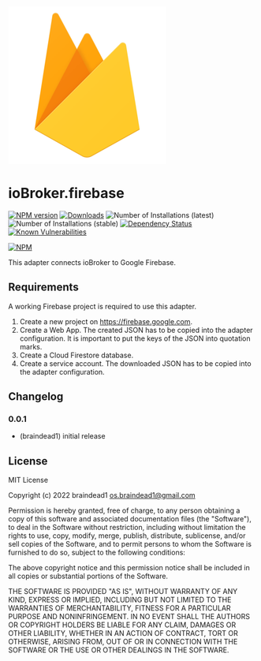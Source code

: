 ![Logo](admin/firebase.png)
# ioBroker.firebase

[![NPM version](http://img.shields.io/npm/v/iobroker.firebase.svg)](https://www.npmjs.com/package/iobroker.firebase)
[![Downloads](https://img.shields.io/npm/dm/iobroker.firebase.svg)](https://www.npmjs.com/package/iobroker.firebase)
![Number of Installations (latest)](http://iobroker.live/badges/firebase-installed.svg)
![Number of Installations (stable)](http://iobroker.live/badges/firebase-stable.svg)
[![Dependency Status](https://img.shields.io/david/braindead1/iobroker.firebase.svg)](https://david-dm.org/braindead1/iobroker.firebase)
[![Known Vulnerabilities](https://snyk.io/test/github/braindead1/ioBroker.firebase/badge.svg)](https://snyk.io/test/github/braindead1/ioBroker.firebase)

[![NPM](https://nodei.co/npm/iobroker.firebase.png?downloads=true)](https://nodei.co/npm/iobroker.firebase/)

This adapter connects ioBroker to Google Firebase.

## Requirements
A working Firebase project is required to use this adapter.

1. Create a new project on https://firebase.google.com.
2. Create a Web App. The created JSON has to be copied into the adapter configuration. It is important to put the keys of the JSON into quotation marks.
3. Create a Cloud Firestore database.
4. Create a service account. The downloaded JSON has to be copied into the adapter configuration.

## Changelog

### 0.0.1
* (braindead1) initial release

## License
MIT License

Copyright (c) 2022 braindead1 <os.braindead1@gmail.com>

Permission is hereby granted, free of charge, to any person obtaining a copy
of this software and associated documentation files (the "Software"), to deal
in the Software without restriction, including without limitation the rights
to use, copy, modify, merge, publish, distribute, sublicense, and/or sell
copies of the Software, and to permit persons to whom the Software is
furnished to do so, subject to the following conditions:

The above copyright notice and this permission notice shall be included in all
copies or substantial portions of the Software.

THE SOFTWARE IS PROVIDED "AS IS", WITHOUT WARRANTY OF ANY KIND, EXPRESS OR
IMPLIED, INCLUDING BUT NOT LIMITED TO THE WARRANTIES OF MERCHANTABILITY,
FITNESS FOR A PARTICULAR PURPOSE AND NONINFRINGEMENT. IN NO EVENT SHALL THE
AUTHORS OR COPYRIGHT HOLDERS BE LIABLE FOR ANY CLAIM, DAMAGES OR OTHER
LIABILITY, WHETHER IN AN ACTION OF CONTRACT, TORT OR OTHERWISE, ARISING FROM,
OUT OF OR IN CONNECTION WITH THE SOFTWARE OR THE USE OR OTHER DEALINGS IN THE
SOFTWARE.